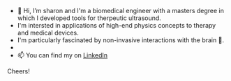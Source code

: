 - 👋 Hi, I’m sharon and I'm a biomedical engineer with a masters degree in which I developed tools for therpeutic ultrasound.
- I'm intersted in applications of high-end physics concepts to therapy and medical devices.
- I'm particularly fascinated by non-invasive interactions with the brain 🧠.
- 
- 📫 You can find my on [LinkedIn](https://www.linkedin.com/in/sharon-kz/)

Cheers! 

